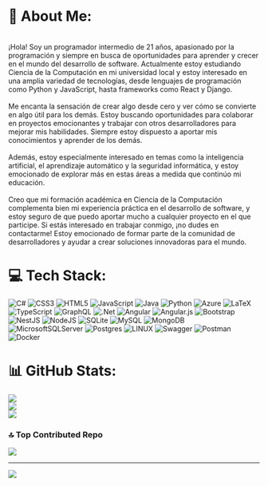 # 💫 About Me:
<br>¡Hola! Soy un programador intermedio de 21 años, apasionado por la programación y siempre en busca de oportunidades para aprender y crecer en el mundo del desarrollo de software. Actualmente estoy estudiando Ciencia de la Computación en mi universidad local y estoy interesado en una amplia variedad de tecnologías, desde lenguajes de programación como Python y JavaScript, hasta frameworks como React y Django.<br><br>Me encanta la sensación de crear algo desde cero y ver cómo se convierte en algo útil para los demás. Estoy buscando oportunidades para colaborar en proyectos emocionantes y trabajar con otros desarrolladores para mejorar mis habilidades. Siempre estoy dispuesto a aportar mis conocimientos y aprender de los demás.<br><br>Además, estoy especialmente interesado en temas como la inteligencia artificial, el aprendizaje automático y la seguridad informática, y estoy emocionado de explorar más en estas áreas a medida que continúo mi educación.<br><br>Creo que mi formación académica en Ciencia de la Computación complementa bien mi experiencia práctica en el desarrollo de software, y estoy seguro de que puedo aportar mucho a cualquier proyecto en el que participe. Si estás interesado en trabajar conmigo, ¡no dudes en contactarme! Estoy emocionado de formar parte de la comunidad de desarrolladores y ayudar a crear soluciones innovadoras para el mundo.


# 💻 Tech Stack:
![C#](https://img.shields.io/badge/c%23-%23239120.svg?style=for-the-badge&logo=c-sharp&logoColor=white) ![CSS3](https://img.shields.io/badge/css3-%231572B6.svg?style=for-the-badge&logo=css3&logoColor=white) ![HTML5](https://img.shields.io/badge/html5-%23E34F26.svg?style=for-the-badge&logo=html5&logoColor=white) ![JavaScript](https://img.shields.io/badge/javascript-%23323330.svg?style=for-the-badge&logo=javascript&logoColor=%23F7DF1E) ![Java](https://img.shields.io/badge/java-%23ED8B00.svg?style=for-the-badge&logo=java&logoColor=white) ![Python](https://img.shields.io/badge/python-3670A0?style=for-the-badge&logo=python&logoColor=ffdd54) ![Azure](https://img.shields.io/badge/azure-%230072C6.svg?style=for-the-badge&logo=azure-devops&logoColor=white) ![LaTeX](https://img.shields.io/badge/latex-%23008080.svg?style=for-the-badge&logo=latex&logoColor=white) ![TypeScript](https://img.shields.io/badge/typescript-%23007ACC.svg?style=for-the-badge&logo=typescript&logoColor=white) ![GraphQL](https://img.shields.io/badge/-GraphQL-E10098?style=for-the-badge&logo=graphql&logoColor=white) ![.Net](https://img.shields.io/badge/.NET-5C2D91?style=for-the-badge&logo=.net&logoColor=white) ![Angular](https://img.shields.io/badge/angular-%23DD0031.svg?style=for-the-badge&logo=angular&logoColor=white) ![Angular.js](https://img.shields.io/badge/angular.js-%23E23237.svg?style=for-the-badge&logo=angularjs&logoColor=white) ![Bootstrap](https://img.shields.io/badge/bootstrap-%23563D7C.svg?style=for-the-badge&logo=bootstrap&logoColor=white) ![NestJS](https://img.shields.io/badge/nestjs-%23E0234E.svg?style=for-the-badge&logo=nestjs&logoColor=white) ![NodeJS](https://img.shields.io/badge/node.js-6DA55F?style=for-the-badge&logo=node.js&logoColor=white) ![SQLite](https://img.shields.io/badge/sqlite-%2307405e.svg?style=for-the-badge&logo=sqlite&logoColor=white) ![MySQL](https://img.shields.io/badge/mysql-%2300f.svg?style=for-the-badge&logo=mysql&logoColor=white) ![MongoDB](https://img.shields.io/badge/MongoDB-%234ea94b.svg?style=for-the-badge&logo=mongodb&logoColor=white) ![MicrosoftSQLServer](https://img.shields.io/badge/Microsoft%20SQL%20Sever-CC2927?style=for-the-badge&logo=microsoft%20sql%20server&logoColor=white) ![Postgres](https://img.shields.io/badge/postgres-%23316192.svg?style=for-the-badge&logo=postgresql&logoColor=white) ![LINUX](https://img.shields.io/badge/Linux-FCC624?style=for-the-badge&logo=linux&logoColor=black) ![Swagger](https://img.shields.io/badge/-Swagger-%23Clojure?style=for-the-badge&logo=swagger&logoColor=white) ![Postman](https://img.shields.io/badge/Postman-FF6C37?style=for-the-badge&logo=postman&logoColor=white) ![Docker](https://img.shields.io/badge/docker-%230db7ed.svg?style=for-the-badge&logo=docker&logoColor=white)
# 📊 GitHub Stats:
![](https://github-readme-stats.vercel.app/api?username=Eisler2712&theme=tokyonight&hide_border=false&include_all_commits=false&count_private=false)<br/>
![](https://github-readme-streak-stats.herokuapp.com/?user=Eisler2712&theme=tokyonight&hide_border=false)<br/>
![](https://github-readme-stats.vercel.app/api/top-langs/?username=Eisler2712&theme=tokyonight&hide_border=false&include_all_commits=false&count_private=false&layout=compact)

### 🔝 Top Contributed Repo
![](https://github-contributor-stats.vercel.app/api?username=Eisler2712&limit=5&theme=dark&combine_all_yearly_contributions=true)

---
[![](https://visitcount.itsvg.in/api?id=Eisler2712&icon=0&color=0)](https://visitcount.itsvg.in)

<!-- Proudly created with GPRM ( https://gprm.itsvg.in ) -->
